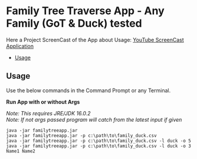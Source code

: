 # Family Tree Traverse App - Any Family (GoT & Duck) tested

Here a Project ScreenCast of the App about Usage: [YouTube ScreenCast Application](https://www.youtube.com/channel/UCpBydElhnrBL7yUFnV6OuHQ)

<!-- TOC depthFrom:2 depthTo:6 withLinks:1 updateOnSave:1 orderedList:0 -->

- [Usage](#usage)

<!-- /TOC -->

## Usage

Use the below commands in the Command Prompt or any Terminal.

**Run App with or without Args**

*Note: This requires JRE/JDK 16.0.2*\
*Note: If not args passed program will catch from the latest input if given*

```
java -jar familytreeapp.jar
java -jar familytreeapp.jar -p c:\path\to\family_duck.csv
java -jar familytreeapp.jar -p c:\path\to\family_duck.csv -l duck -o 5
java -jar familytreeapp.jar -p c:\path\to\family_duck.csv -l duck -o 3 Name1 Name2
```
